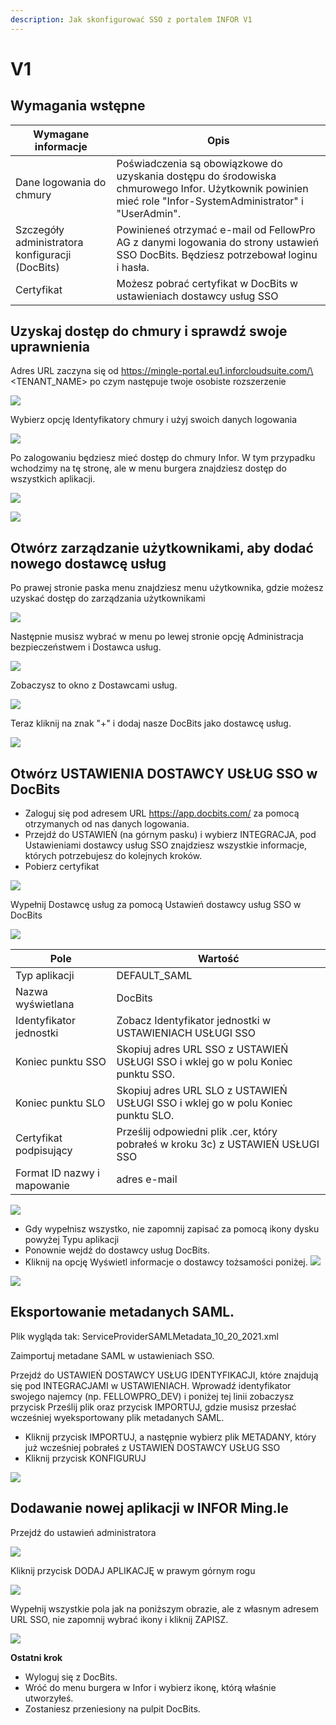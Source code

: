 ```yaml
---
description: Jak skonfigurować SSO z portalem INFOR V1
---
```


# V1

## Wymagania wstępne

| Wymagane informacje           | Opis                                                                                                                                       |
| ------------------------------ | ------------------------------------------------------------------------------------------------------------------------------------------------- |
| Dane logowania do chmury       | Poświadczenia są obowiązkowe do uzyskania dostępu do środowiska chmurowego Infor. Użytkownik powinien mieć role "Infor-SystemAdministrator" i "UserAdmin".  |
| Szczegóły administratora konfiguracji (DocBits) | Powinieneś otrzymać e-mail od FellowPro AG z danymi logowania do strony ustawień SSO DocBits. Będziesz potrzebował loginu i hasła. |
| Certyfikat                    | Możesz pobrać certyfikat w DocBits w ustawieniach dostawcy usług SSO                                                                   |

## Uzyskaj dostęp do chmury i sprawdź swoje uprawnienia

Adres URL zaczyna się od https://mingle-portal.eu1.inforcloudsuite.com/\<TENANT\_NAME> po czym następuje twoje osobiste rozszerzenie

![](https://lh7-us.googleusercontent.com/bLBEM2KCtSiztzy3htdtA8hpnR9J616ecGXPVYZIn-r\_m1tHkLeC8SJZJobl8Hu-Xju4WR7BanVq6NClf9hvbp5qXpjLVHaO9thfmE6-2ITJrlIZzv6OyG93KVhmOsdt6xiEoNrfJO8PwUFRDBblMT4)

Wybierz opcję Identyfikatory chmury i użyj swoich danych logowania

![](https://lh7-us.googleusercontent.com/aF9VyjY-cuTx5NZ9GdnyOQjZmegW9Hp5r7-8AY8SJb1Lj-\_saFTwju49KKqltxXt3ZevQ1Yr47MRQA0UdXkXeb2TnactKpxC5YV3eqkyZiYJVx-cVkolYfwuJElPEgiYMrRQSeSb5fALoUQehxQUh\_0)

Po zalogowaniu będziesz mieć dostęp do chmury Infor. W tym przypadku wchodzimy na tę stronę, ale w menu burgera znajdziesz dostęp do wszystkich aplikacji.

![](https://lh7-us.googleusercontent.com/rUfjNI7DIYDw\_sm-KWcGaU\_xGWRZesRkyoYB\_00gOe6OUVAeFXL4UvlKWdtuz771fElXi4fC9NWahRQVLGAxAL6alR5K8edHcOdpdxu-PPfGO7O9exx61NyL4KTqNrt2AofIcnkbWyjf2EGeytPKTdA)

![](https://lh7-us.googleusercontent.com/low1Mq1NxL-Fzo72m-Wy8RPaooMuuQHBdA7rMFVcl7Ps\_G284L2Ze-BjEGy2bM7gcbeWBNeMm6yU8taNCUXgSzb9OcRWRFhQACzsg90XxmxhIfXanKz\_y8tqB4qv8I3W6HIj7SB84NzqK0IJ6UAcYbs)

## Otwórz zarządzanie użytkownikami, aby dodać nowego dostawcę usług

Po prawej stronie paska menu znajdziesz menu użytkownika, gdzie możesz uzyskać dostęp do zarządzania użytkownikami

![](https://lh7-us.googleusercontent.com/4SvG9pBCyZxBc-kUzwGarIdJkL4S-3bbFnxdfEQoAczOY7abTN72-MYDZ7TtIMqpvAkgsrpM\_Fz2sud5M84r8PrAXkEZHJuhIAAHCCpxqKwkmmfFVnCxiU-iLLBeAlEANp05j\_3kznyOGYqOgs1e1fo)

Następnie musisz wybrać w menu po lewej stronie opcję Administracja bezpieczeństwem i Dostawca usług.

![](https://lh7-us.googleusercontent.com/F2dwiMbEqSF8XkZz5JvuOOOjs6MoxIqUAyj3gU6QasaGEUPuPiR\_ANQuJ6wrZjnl1LWNRh2aBBvLvXNp85yfpTjnJP6cLbNoEfcjTbbDyrGfEciYu39jXwcBral6Q70IKkIvzANbJN1WjIonpDzPZQ0)

Zobaczysz to okno z Dostawcami usług.

![](https://lh7-us.googleusercontent.com/BBANp\_qDLF8qBKXErAc65893Ya954hqNzg2U8xK-oZCXiSqr\_pboGzuLLW7cCeDjjpCzJn1Zkzc5B4IAI-NOCA\_E5EVW47AWixVGRDUkJ4NGuqAAXYM2UDmIWgi2DggfPkE2CaX0Da7CPGBNrDbe9Yo)

Teraz kliknij na znak "+" i dodaj nasze DocBits jako dostawcę usług.&#x20;

![](https://lh7-us.googleusercontent.com/Ksq7zDLEy0AZ3CfobBG8ua2QXsec10nJ3UAed-LXsziZs4VVzxdydmWzP4lBgIOkfQmiCSQo4Q-773wRbsGLyvk2UG4Mj34HeyiSyRAAET7Ojr8mJFZENfAszSViM-QPpcC3AIEFOQuKWYfN0-jOsHY)

## Otwórz USTAWIENIA DOSTAWCY USŁUG SSO w DocBits

* Zaloguj się pod adresem URL https://app.docbits.com/ za pomocą otrzymanych od nas danych logowania.
* Przejdź do USTAWIEŃ (na górnym pasku) i wybierz INTEGRACJA, pod Ustawieniami dostawcy usług SSO znajdziesz wszystkie informacje, których potrzebujesz do kolejnych kroków.
* Pobierz certyfikat

![](https://lh7-us.googleusercontent.com/R9VSArrCuGWySeSTYBCLHXybVdvbx37TiviLKFvgNZVfaGXITpxoNkIY4JUMuaROZ1f9BYmqfhhq5YYdRbIz5aJaLGAt7oOxZ5m47MAzgUacP-STjdEHzcy1zjgq22YUh4UrqiTrzC969upxt1qDFxs)

Wypełnij Dostawcę usług za pomocą Ustawień dostawcy usług SSO w DocBits&#x20;

![](https://lh7-us.googleusercontent.com/ATCza1efYWKWr7MfDZfa3WbK1r88L9U91fKs319lTh\_QZxyJEp5WLjjCuOqwqnA6Li-h3\_KmRzaxVujbhqTn4Xq6eHAaeAt3K5Whg4KuLPlgTHAuCU02YXaOqhPNBAWSERRwCCmuXQDknoTPosNlDgA)

| Pole                      | Wartość                                                                                      |
| -------------------------- | ------------------------------------------------------------------------------------------ |
| Typ aplikacji           | DEFAULT\_SAML                                                                              |
| Nazwa wyświetlana               | DocBits                                                                                    |
| Identyfikator jednostki      | Zobacz Identyfikator jednostki w USTAWIENIACH USŁUGI SSO                                                   |
| Koniec punktu SSO               | Skopiuj adres URL SSO z USTAWIEŃ USŁUGI SSO i wklej go w polu Koniec punktu SSO.         |
| Koniec punktu SLO               | Skopiuj adres URL SLO z USTAWIEŃ USŁUGI SSO i wklej go w polu Koniec punktu SLO.         |
| Certyfikat podpisujący        | Prześlij odpowiedni plik .cer, który pobrałeś w kroku 3c) z USTAWIEŃ USŁUGI SSO |
| Format ID nazwy i mapowanie | adres e-mail                                                                              |

![](https://lh7-us.googleusercontent.com/YfEUu3X34cjKrPKTLybMvRn-6rKS5aSWGoJLria08yYFZYyidnnVQKRJgzVgudPVPk8k9xWwUpzQyGi2peHFxY8UsQvXV-2twH9G-8IiFSRfoCk5eQUnoplNrttNYNYKUDjs7ckFw0BVYpzGz26Htxs)

* Gdy wypełnisz wszystko, nie zapomnij zapisać za pomocą ikony dysku powyżej Typu aplikacji
* Ponownie wejdź do dostawcy usług DocBits.
* Kliknij na opcję Wyświetl informacje o dostawcy tożsamości poniżej.
![](https://lh7-us.googleusercontent.com/ajA6zmOcJCNOHJM\_2fUMaObnOGzTLmjUHhOm5QfR7inIfhavc0YywcyUHalVY22ay5rG\_JtcTbUVUX7ZIn7GOPecylljFLdhrQg-JzOZ3Vcav8FM0ZdjT82otfdNYMFyPT3W3ZZuXpKJ1gUcvyx70jU)

![](https://lh7-us.googleusercontent.com/7VPP4izI8E5idcQOA3zRhCOCB5L9uZuylVcMhToiHUI3qk\_fCE4n30D-ccYO3OAvAjIrrhJ-AApNMJ7tQO3DmtP3TS5n5r15YUgf\_FzBCdL77a\_wcAIE0zS2VjKLPB2iPaxOokPHk9G5NW86MV6sZUI)

## Eksportowanie metadanych SAML.

Plik wygląda tak: ServiceProviderSAMLMetadata\_10\_20\_2021.xml

Zaimportuj metadane SAML w ustawieniach SSO.

Przejdź do USTAWIEŃ DOSTAWCY USŁUG IDENTYFIKACJI, które znajdują się pod INTEGRACJAMI w USTAWIENIACH. Wprowadź identyfikator swojego najemcy (np. FELLOWPRO\_DEV) i poniżej tej linii zobaczysz przycisk Prześlij plik oraz przycisk IMPORTUJ, gdzie musisz przesłać wcześniej wyeksportowany plik metadanych SAML.

* Kliknij przycisk IMPORTUJ, a następnie wybierz plik METADANY, który już wcześniej pobrałeś z USTAWIEŃ DOSTAWCY USŁUG SSO
* Kliknij przycisk KONFIGURUJ

![](https://lh7-us.googleusercontent.com/7-v\_YNgl\_29WrK2lE62nEfIRQ3R5KVmOL\_PeR8\_ZxS8LNxHSVpHuKcNwDAmaSGTNepi0Izg64T3l3FY6XUSMZCVB-kyV3cbf0DtI-9GnspkrSibmRW3Dx2ESxZeyrkseRYRKdnmUn-GR4fmh8gUx\_Rg)

## Dodawanie nowej aplikacji w INFOR Ming.le

Przejdź do ustawień administratora

![](https://lh7-us.googleusercontent.com/D5shQ6CN5YAbGM\_0Gr6Hf7-nOlAkTXMyOSr1DntZv8NMSg-mxT5ckp2uIxpHkt4WRQGwCcpIBip9D4Q7\_Z590oRQOlg36lu9Y\_gq0VxHojNu8ma\_3tvtYzrBlZVJJdrXPoib9cvizawCBxGaQlvZ4x8)

Kliknij przycisk DODAJ APLIKACJĘ w prawym górnym rogu

![](https://lh7-us.googleusercontent.com/l1JjP7c7Y9Echd\_xx9gEoG7zD-U9wLv-0DNpHtdycXco--1urpcmObRhW4mYngaS8U0OcSv3vA\_wSvg3diSMmsC50BcSTbcMD47hsS7q3QwssdS7cY8rpNQHF7v\_20\_tBpZRuUhTLZ5bY6QnD53T0Lw)

Wypełnij wszystkie pola jak na poniższym obrazie, ale z własnym adresem URL SSO, nie zapomnij wybrać ikony i kliknij ZAPISZ.

![](https://lh7-us.googleusercontent.com/\_ToZv0\_KzrnCJtTprJU7FJirxGC9Vn7c632BaLbIQH8aSJCAeOaw6XxpJ3nzUKs4yI4MtEX5QxuLwf\_ywjiAP\_cEdVEV8fIueOGh10A46pBIEnK5cDu4PS-q2La8tbqOWQb3nkKPyfgfEYxRDlWf7bI)

**Ostatni krok**

* Wyloguj się z DocBits.
* Wróć do menu burgera w Infor i wybierz ikonę, którą właśnie utworzyłeś.
* Zostaniesz przeniesiony na pulpit DocBits.
